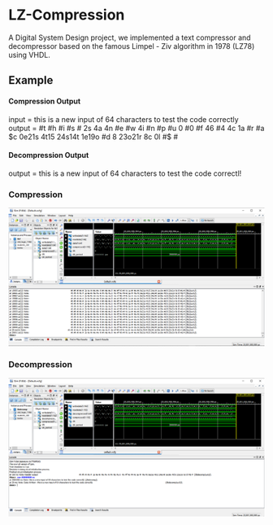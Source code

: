 # LZ-Compression
A Digital System Design project, we implemented a text compressor and decompressor based on the famous Limpel - Ziv algorithm in 1978 (LZ78) using VHDL.


## Example
#### Compression Output
input  = this is a new input of 64 characters to test the code correctly <br>
output = #t #h #i #s #  2s 4a 4n #e #w 4i #n #p #u 0  #0 #f 46 #4 4c 1a #r #a $c 0e21s 4t15 24s14t 1e19o #d 8 23o21r 8c 0l #$ #
#### Decompression Output
output = this is a new input of 64 characters to test the code correctl!

### Compression
![Compression process](img1.png "Compression process")
### Decompression
![Decompression process](img2.png "Decompression process")
